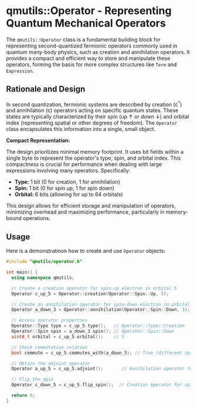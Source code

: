 # qmutils::Operator - Representing Quantum Mechanical Operators

The `qmutils::Operator` class is a fundamental building block for representing
second-quantized fermionic operators commonly used in quantum many-body physics,
such as creation and annihilation operators. It provides a compact and efficient
way to store and manipulate these operators, forming the basis for more complex
structures like `Term` and `Expression`.

## Rationale and Design

In second quantization, fermionic systems are described by creation
(c<sup>†</sup>) and annihilation (c) operators acting on specific quantum
states. These states are typically characterized by their spin (up ↑ or down ↓)
and orbital index (representing spatial or other degrees of freedom). The
`Operator` class encapsulates this information into a single, small object.

**Compact Representation:**

The design prioritizes minimal memory footprint. It uses bit fields within a
single byte to represent the operator's type, spin, and orbital index. This
compactness is crucial for performance when dealing with large expressions
involving many operators. Specifically:

* **Type:** 1 bit (0 for creation, 1 for annihilation)
* **Spin:** 1 bit (0 for spin up, 1 for spin down)
* **Orbital:** 6 bits (allowing for up to 64 orbitals)

This design allows for efficient storage and manipulation of operators,
minimizing overhead and maximizing performance, particularly in memory-bound
operations.

## Usage

Here is a demonstratinon how to create and use `Operator` objects:

```c++
#include "qmutils/operator.h"

int main() {
  using namespace qmutils;

  // Create a creation operator for spin-up electron in orbital 5
  Operator c_up_5 = Operator::creation(Operator::Spin::Up, 5);

  // Create an annihilation operator for spin-down electron in orbital 3
  Operator a_down_3 = Operator::annihilation(Operator::Spin::Down, 3);

  // Access operator properties
  Operator::Type type = c_up_5.type();   // Operator::Type::Creation
  Operator::Spin spin = a_down_3.spin(); // Operator::Spin::Down
  uint8_t orbital = c_up_5.orbital();    // 5

  // Check commutation relation
  bool commute = c_up_5.commutes_with(a_down_3); // True (different spin/orbital)

  // Obtain the adjoint operator
  Operator a_up_5 = c_up_5.adjoint();       // Annihilation operator for spin up, orbital 5

  // Flip the spin
  Operator c_down_5 = c_up_5.flip_spin();  // Creation operator for spin down, orbital 5

  return 0;
}
```
